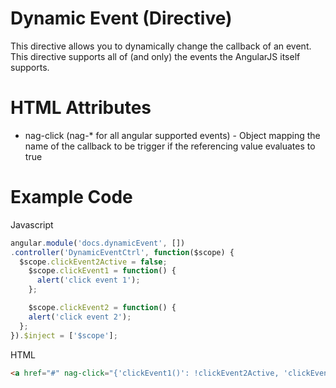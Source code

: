 Dynamic Event (Directive)
=====================

This directive allows you to dynamically change the callback of an event. This directive supports all of (and only) the events the AngularJS itself supports.

HTML Attributes
===============

* nag-click (nag-* for all angular supported events) - Object mapping the name of the callback to be trigger if the referencing value evaluates to true

Example Code
============

Javascript
```javascript
angular.module('docs.dynamicEvent', [])
.controller('DynamicEventCtrl', function($scope) {
  $scope.clickEvent2Active = false;
    $scope.clickEvent1 = function() {
      alert('click event 1');
    };

    $scope.clickEvent2 = function() {
    alert('click event 2');
  };
}).$inject = ['$scope'];
```

HTML
```html
<a href="#" nag-click="{'clickEvent1()': !clickEvent2Active, 'clickEvent2()': clickEvent2Active}">click me</a>
```

